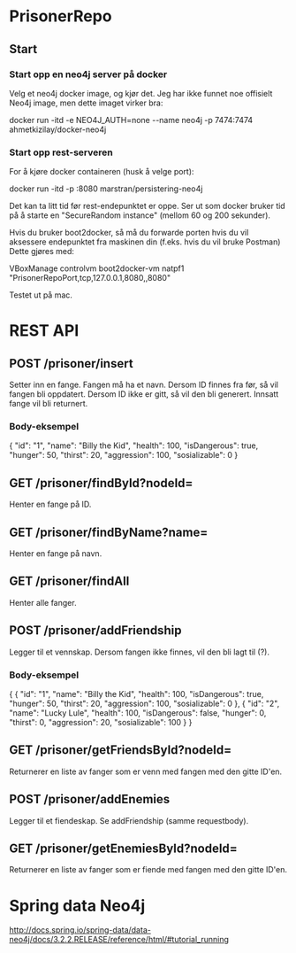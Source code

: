 # PrisonerRepo

## Start

### Start opp en neo4j server på docker

Velg et neo4j docker image, og kjør det. Jeg har ikke funnet noe offisielt Neo4j image, men dette imaget virker bra:

docker run -itd -e NEO4J_AUTH=none --name neo4j -p 7474:7474 ahmetkizilay/docker-neo4j

### Start opp rest-serveren

For å kjøre docker containeren (husk å velge port):

docker run -itd -p <din port>:8080 marstran/persistering-neo4j

Det kan ta litt tid før rest-endepunktet er oppe. Ser ut som docker bruker tid på å starte en "SecureRandom instance" (mellom 60 og 200 sekunder).

Hvis du bruker boot2docker, så må du forwarde porten hvis du vil aksessere endepunktet fra maskinen din (f.eks. hvis du vil bruke Postman) Dette gjøres med:

VBoxManage controlvm boot2docker-vm natpf1 "PrisonerRepoPort,tcp,127.0.0.1,8080,,8080"

Testet ut på mac.

# REST API

## POST /prisoner/insert

Setter inn en fange. Fangen må ha et navn.
Dersom ID finnes fra før, så vil fangen bli oppdatert.
Dersom ID ikke er gitt, så vil den bli generert. Innsatt fange vil bli
returnert.

### Body-eksempel

{
	"id": "1",
	"name": "Billy the Kid",
	"health": 100,
	"isDangerous": true,
	"hunger": 50,
	"thirst": 20,
	"aggression": 100,
	"sosializable": 0
}

## GET /prisoner/findById?nodeId=<nodeId>

Henter en fange på ID.

## GET /prisoner/findByName?name=<name>

Henter en fange på navn.

## GET /prisoner/findAll

Henter alle fanger.

## POST /prisoner/addFriendship

Legger til et vennskap. Dersom fangen ikke finnes, vil
den bli lagt til (?).

### Body-eksempel

{
	{
		"id": "1",
		"name": "Billy the Kid",
		"health": 100,
		"isDangerous": true,
		"hunger": 50,
		"thirst": 20,
		"aggression": 100,
		"sosializable": 0
	},
	{
		"id": "2",
		"name": "Lucky Lule",
		"health": 100,
		"isDangerous": false,
		"hunger": 0,
		"thirst": 0,
		"aggression": 20,
		"sosializable": 100
	}
}

## GET /prisoner/getFriendsById?nodeId=<nodeId>

Returnerer en liste av fanger som er venn med fangen med den gitte ID'en.

## POST /prisoner/addEnemies

Legger til et fiendeskap. Se addFriendship (samme requestbody).

## GET /prisoner/getEnemiesById?nodeId=<nodeId>

Returnerer en liste av fanger som er fiende med fangen med den gitte ID'en.

# Spring data Neo4j

http://docs.spring.io/spring-data/data-neo4j/docs/3.2.2.RELEASE/reference/html/#tutorial_running